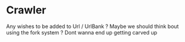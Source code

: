 # Crawler
Any wishes to be added to Url / UrlBank ? 
Maybe we should think bout using the fork system ?
Dont wanna end up getting carved up
